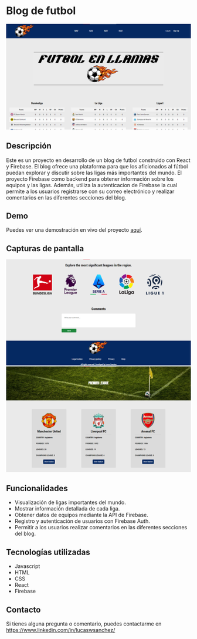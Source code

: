 # Blog de futbol

![Futbol Blog](/src/assets/images/screenshot1.png)

## Descripción
Este es un proyecto en desarrollo de un blog de futbol construido con React y Firebase. El blog ofrece una plataforma para que los aficionados al fútbol puedan explorar y discutir sobre las ligas más importantes del mundo. El proyecto Firebase como backend para obtener información sobre los equipos y las ligas. Además, utiliza la autenticacion de Firebase la cual permite a los usuarios registrarse con su correo electrónico y realizar comentarios en las diferentes secciones del blog.

## Demo
Puedes ver una demostración en vivo del proyecto [aquí](https://sport-project.netlify.app/).

## Capturas de pantalla
![Captura de pantalla 1](/src/assets/images/screenshot2.png)
![Captura de pantalla 2](/src/assets/images/screenshot3.png)

## Funcionalidades
- Visualización de ligas importantes del mundo.
- Mostrar información detallada de cada liga.
- Obtener datos de equipos mediante la API de Firebase.
- Registro y autenticación de usuarios con Firebase Auth.
- Permitir a los usuarios realizar comentarios en las diferentes secciones del blog.

## Tecnologías utilizadas
- Javascript
- HTML
- CSS
- React
- Firebase

## Contacto
Si tienes alguna pregunta o comentario, puedes contactarme en https://www.linkedin.com/in/lucaswsanchez/
